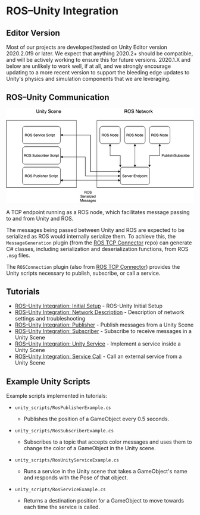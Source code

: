 # ROS–Unity Integration

## Editor Version
Most of our projects are developed/tested on Unity Editor version 2020.2.0f9 or later. We expect that anything 2020.2+ should be compatible, and will be actively working to ensure this for future versions. 2020.1.X and below are unlikely to work well, if at all, and we strongly encourage updating to a more recent version to support the bleeding edge updates to Unity's physics and simulation components that we are leveraging.

## ROS–Unity Communication
![](images/unity_ros.png)

A TCP endpoint running as a ROS node, which facilitates message passing to and from Unity and ROS.

The messages being passed between Unity and ROS are expected to be serialized as ROS would internally serialize them. To achieve this, the `MessageGeneration` plugin (from the [ROS TCP Connector](https://github.com/Unity-Technologies/ROS-TCP-Connector) repo) can generate C# classes, including serialization and deserialization functions, from ROS `.msg` files.

The `ROSConnection` plugin (also from [ROS TCP Connector](https://github.com/Unity-Technologies/ROS-TCP-Connector)) provides the Unity scripts necessary to publish, subscribe, or call a service.


## Tutorials
- [ROS–Unity Integration: Initial Setup](setup.md) - ROS-Unity Initial Setup
- [ROS–Unity Integration: Network Description](network.md) - Description of network settings and troubleshooting
- [ROS–Unity Integration: Publisher](publisher.md) - Publish messages from a Unity Scene
- [ROS–Unity Integration: Subscriber](subscriber.md) - Subscribe to receive messages in a Unity Scene
- [ROS–Unity Integration: Unity Service](unity_service.md) - Implement a service inside a Unity Scene
- [ROS–Unity Integration: Service Call](service_call.md) - Call an external service from a Unity Scene

## Example Unity Scripts

Example scripts implemented in tutorials:

- `unity_scripts/RosPublisherExample.cs`
	- Publishes the position of a GameObject every 0.5 seconds.

- `unity_scripts/RosSubscriberExample.cs`
	- Subscribes to a topic that accepts color messages and uses them to change the color of a GameObject in the Unity scene.

- `unity_scripts/RosUnityServiceExample.cs`
	- Runs a service in the Unity scene that takes a GameObject's name and responds with the Pose of that object.

- `unity_scripts/RosServiceExample.cs`
	- Returns a destination position for a GameObject to move towards each time the service is called.

